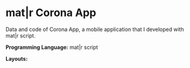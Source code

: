 # mat|r Corona App
Data and code of Corona App, a mobile application that I developed with mat|r script.

**Programming Language:** mat|r script

**Layouts:**

